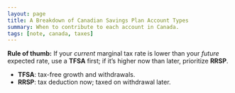 ```yaml
---
layout: page
title: A Breakdown of Canadian Savings Plan Account Types
summary: When to contribute to each account in Canada.
tags: [note, canada, taxes]
---
```


**Rule of thumb:** If your *current* marginal tax rate is lower than your *future* expected rate, use a **TFSA** first; if it’s higher now than later, prioritize **RRSP**.

- **TFSA**: tax-free growth and withdrawals.
- **RRSP**: tax deduction now; taxed on withdrawal later.
